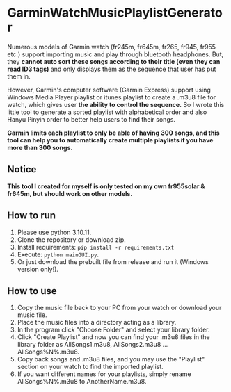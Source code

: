# GarminWatchMusicPlaylistGenerator
Numerous models of Garmin watch (fr245m, fr645m, fr265, fr945, fr955 etc.) support importing music and play through bluetooth headphones. But, they **cannot auto sort these songs according to their title (even they can read ID3 tags)** and only displays them as the sequence that user has put them in. 

However, Garmin's computer software (Garmin Express) support using Windows Media Player playlist or itunes playlist to create a .m3u8 file for watch, which gives user **the ability to control the sequence.** So I wrote this little tool to generate a sorted playlist with alphabetical order and also Hanyu Pinyin order to better help users to find their songs. 

**Garmin limits each playlist to only be able of having 300 songs, and this tool can help you to automatically create multiple playlists if you have more than 300 songs.**

## Notice
**This tool I created for myself is only tested on my own fr955solar & fr645m, but should work on other models.**

## How to run
1. Please use python 3.10.11.
2. Clone the repository or download zip.
3. Install requirements: ``pip install -r requirements.txt``
4. Execute: ``python mainGUI.py``.
5. Or just download the prebuilt file from release and run it (Windows version only!).

## How to use
1. Copy the music file back to your PC from your watch or download your music file.
2. Place the music files into a directory acting as a library.
3. In the program click "Choose Folder" and select your library folder.
4. Click "Create Playlist" and now you can find your .m3u8 files in the library folder as AllSongs1.m3u8, AllSongs2.m3u8 ... AllSongs%N%.m3u8.
5. Copy back songs and .m3u8 files, and you may use the "Playlist" section on your watch to find the imported playlist.
6. If you want different names for your playlists, simply rename AllSongs%N%.m3u8 to AnotherName.m3u8.
